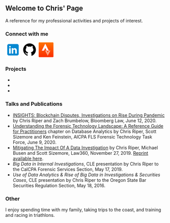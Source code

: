 ## Welcome to Chris' Page
A reference for my professional activities and projects of interest.

### Connect with me
[![LinkedIn](icon-linkedin-48.png "LinkedIn")](https://www.linkedin.com/in/christopherriper/) [![Github](icon-github-48.png "Github")](https://github.com/chris-r-pdx) [![View my Strava profile](icon-strava-48.png "View my Strava profile")](https://www.strava.com/athletes/17256751)

### Projects
-
-
-

### Talks and Publications
- [INSIGHTS: Blockchain Disputes, Investigations on Rise During Pandemic](https://news.bloomberglaw.com/tech-and-telecom-law/insights-blockchain-disputes-investigations-on-rise-during-pandemic) by Chris Riper and Zach Brumbelow, Bloomberg Law, June 12, 2020.
- [Understanding the Forensic Technology Landscape: A Reference Guide for Practitioners](https://www.aicpa.org/content/dam/aicpa/interestareas/forensicandvaluation/resources/downloadabledocuments/forensic-technology-reference-guide.pdf) chapter on Database Analytics by Chris Riper, Scott Sizemore and Ken Feinstein, AICPA FLS Forensic Technology Task Force, June 9, 2020.
- [Mitigating The Impact Of A Data Investigation](https://www.law360.com/articles/1222638/mitigating-the-impact-of-a-data-investigation) by Chris Riper, Michael Busen and Scott Sizemore, Law360, November 27, 2019. [Reprint available here](https://www.fticonsulting.com/insights/articles/mitigating-impact-data-investigation).
- *Big Data in Internal Investigations*, CLE presentation by Chris Riper to the CalCPA Forensic Services Section, May 17, 2019.
- *Use of Data Analytics & Rise of Big Data in Investigations & Securities Cases*, CLE presentation by Chris Riper to the Oregon State Bar Securities Regulation Section, May 18, 2016.


### Other
I enjoy spending time with my family, taking trips to the coast, and training and racing in triathlons.

